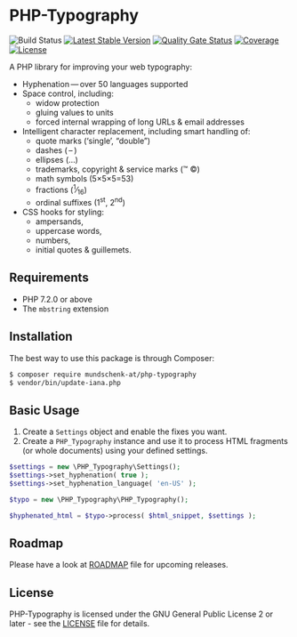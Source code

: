 # PHP-Typography

![Build Status](https://github.com/mundschenk-at/php-typography/actions/workflows/ci.yml/badge.svg)
[![Latest Stable Version](https://poser.pugx.org/mundschenk-at/php-typography/v/stable)](https://packagist.org/packages/mundschenk-at/php-typography)
[![Quality Gate Status](https://sonarcloud.io/api/project_badges/measure?project=mundschenk-at_php-typography&metric=alert_status)](https://sonarcloud.io/dashboard?id=mundschenk-at_php-typography)
[![Coverage](https://sonarcloud.io/api/project_badges/measure?project=mundschenk-at_php-typography&metric=coverage)](https://sonarcloud.io/dashboard?id=mundschenk-at_php-typography)
[![License](https://poser.pugx.org/mundschenk-at/php-typography/license)](https://packagist.org/packages/mundschenk-at/php-typography)

A PHP library for improving your web typography:

*   Hyphenation — over 50 languages supported
*   Space control, including:
    -   widow protection
    -   gluing values to units
    -   forced internal wrapping of long URLs & email addresses
*   Intelligent character replacement, including smart handling of:
    -   quote marks (‘single’, “double”)
    -   dashes ( – )
    -   ellipses (…)
    -   trademarks, copyright & service marks (™ ©)
    -   math symbols (5×5×5=53)
    -   fractions (<sup>1</sup>⁄<sub>16</sub>)
    -   ordinal suffixes (1<sup>st</sup>, 2<sup>nd</sup>)
*   CSS hooks for styling:
    -   ampersands,
    -   uppercase words,
    -   numbers,
    -   initial quotes & guillemets.

## Requirements

*   PHP 7.2.0 or above
*   The `mbstring` extension

## Installation

The best way to use this package is through Composer:

```BASH
$ composer require mundschenk-at/php-typography
$ vendor/bin/update-iana.php
```

## Basic Usage

1.  Create a `Settings` object and enable the fixes you want.
2.  Create a `PHP_Typography` instance and use it to process HTML fragments (or
	  whole documents) using your defined settings.

```PHP
$settings = new \PHP_Typography\Settings();
$settings->set_hyphenation( true );
$settings->set_hyphenation_language( 'en-US' );

$typo = new \PHP_Typography\PHP_Typography();

$hyphenated_html = $typo->process( $html_snippet, $settings );

```

## Roadmap

Please have a look at [ROADMAP](ROADMAP.md) file for upcoming releases.

## License

PHP-Typography is licensed under the GNU General Public License 2 or later - see the [LICENSE](LICENSE) file for details.
